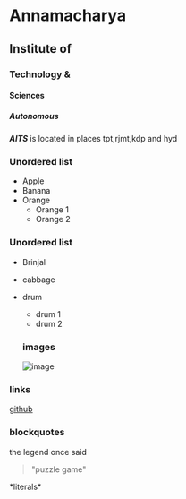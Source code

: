 # Annamacharya
## Institute of
### Technology &
#### Sciences
##### Autonomous


***AITS*** is located in places tpt,rjmt,kdp and hyd

### Unordered list
* Apple
* Banana
* Orange
  * Orange 1
  * Orange 2
 ### Unordered list
 * Brinjal
 * cabbage
 * drum
   * drum 1
   * drum 2
   
   ### images
   ![image](https://www.google.com/maps/uv?hl=en&pb=!1s0x3a4d49b8ccc17129%3A0x52ac31398b7897eb!3m1!7e115!4shttps%3A%2F%2Flh5.googleusercontent.com%2Fp%2FAF1QipMsyR1Cout3_HAQs5n9qkhWaijLp6sc0nchWAjo%3Dw260-h175-n-k-no!5sannamacharya%20-%20Google%20Search!15sCAQ&imagekey=!1e10!2sAF1QipMsyR1Cout3_HAQs5n9qkhWaijLp6sc0nchWAjo)
   
  ### links
  [github](https://www.google.com/maps/uv?hl=en&pb=!1s0x3a4d49b8ccc17129%3A0x52ac31398b7897eb!3m1!7e115!4shttps%3A%2F%2Flh5.googleusercontent.com%2Fp%2FAF1QipMsyR1Cout3_HAQs5n9qkhWaijLp6sc0nchWAjo%3Dw260-h175-n-k-no!5sannamacharya%20-%20Google%20Search!15sCAQ&imagekey=!1e10!2sAF1QipMsyR1Cout3_HAQs5n9qkhWaijLp6sc0nchWAjo)
  
  ### blockquotes
  the legend once said
  > "puzzle game"
  
  \*literals\*
